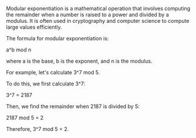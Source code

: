 

Modular exponentiation is a mathematical operation that involves computing the remainder when a number is raised to a power and divided by a modulus. It is often used in cryptography and computer science to compute large values efficiently.

The formula for modular exponentiation is:

a^b mod n

where a is the base, b is the exponent, and n is the modulus.

For example, let's calculate 3^7 mod 5.

To do this, we first calculate 3^7:

3^7 = 2187

Then, we find the remainder when 2187 is divided by 5:

2187 mod 5 = 2

Therefore, 3^7 mod 5 = 2.